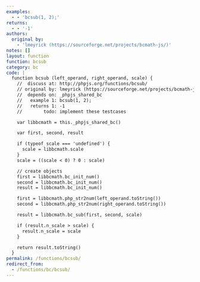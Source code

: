 ```yaml
---
examples:
  - - 'bcsub(1, 2);'
returns:
  - - '-1'
authors:
  original by:
    - 'lmeyrick (https://sourceforge.net/projects/bcmath-js/)'
notes: []
layout: function
function: bcsub
category: bc
code: |
  function bcsub (left_operand, right_operand, scale) {
    //  discuss at: http://phpjs.org/functions/bcsub/
    // original by: lmeyrick (https://sourceforge.net/projects/bcmath-js/)
    //  depends on: _phpjs_shared_bc
    //   example 1: bcsub(1, 2);
    //   returns 1: -1
    //        todo: implement these testcases

    var libbcmath = this._phpjs_shared_bc()

    var first, second, result

    if (typeof scale === 'undefined') {
      scale = libbcmath.scale
    }
    scale = ((scale < 0) ? 0 : scale)

    // create objects
    first = libbcmath.bc_init_num()
    second = libbcmath.bc_init_num()
    result = libbcmath.bc_init_num()

    first = libbcmath.php_str2num(left_operand.toString())
    second = libbcmath.php_str2num(right_operand.toString())

    result = libbcmath.bc_sub(first, second, scale)

    if (result.n_scale > scale) {
      result.n_scale = scale
    }

    return result.toString()
  }
permalink: /functions/bcsub/
redirect_from:
  - /functions/bc/bcsub/
---
```


<!-- WARNING! This file is auto generated by `npm run web:inject`, do not edit by hand -->
